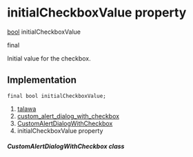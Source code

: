 
<div>

# initialCheckboxValue property

</div>


[bool](https://api.flutter.dev/flutter/dart-core/bool-class.html)
initialCheckboxValue


final




Initial value for the checkbox.



## Implementation

``` language-dart
final bool initialCheckboxValue;
```







1.  [talawa](../../index.html)
2.  [custom_alert_dialog_with_checkbox](../../widgets_custom_alert_dialog_with_checkbox/)
3.  [CustomAlertDialogWithCheckbox](../../widgets_custom_alert_dialog_with_checkbox/CustomAlertDialogWithCheckbox-class.html)
4.  initialCheckboxValue property

##### CustomAlertDialogWithCheckbox class







